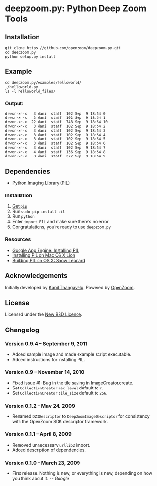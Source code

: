 # deepzoom.py: Python Deep Zoom Tools

## Installation

    git clone https://github.com/openzoom/deepzoom.py.git
    cd deepzoom.py
    python setup.py install
    
## Example

    cd deepzoom.py/examples/helloworld/
    ./helloworld.py
    ls -l helloworld_files/

### Output:

    drwxr-xr-x   3 dani  staff  102 Sep  9 18:54 0
    drwxr-xr-x   3 dani  staff  102 Sep  9 18:54 1
    drwxr-xr-x  22 dani  staff  748 Sep  9 18:54 10
    drwxr-xr-x   3 dani  staff  102 Sep  9 18:54 2
    drwxr-xr-x   3 dani  staff  102 Sep  9 18:54 3
    drwxr-xr-x   3 dani  staff  102 Sep  9 18:54 4
    drwxr-xr-x   3 dani  staff  102 Sep  9 18:54 5
    drwxr-xr-x   3 dani  staff  102 Sep  9 18:54 6
    drwxr-xr-x   3 dani  staff  102 Sep  9 18:54 7
    drwxr-xr-x   4 dani  staff  136 Sep  9 18:54 8
    drwxr-xr-x   8 dani  staff  272 Sep  9 18:54 9

## Dependencies

- [Python Imaging Library (PIL)](http://www.pythonware.com/products/pil)

### Installation

  1. [Get `pip`](http://www.pip-installer.org/en/latest/installing.html)
  2. Run `sudo pip install pil`
  3. Run `python`
  4. Enter `import PIL` and make sure there’s no error
  5. Congratulations, you’re ready to use `deepzoom.py`
  
### Resources

  - [Google App Engine: Installing PIL](http://code.google.com/appengine/docs/python/images/installingPIL.html)
  - [Installing PIL on Mac OS X Lion](http://bencrowder.net/blog/2011/08/installing-pil-on-lion/)
  - [Building PIL on OS X: Snow Leopard](http://bradmontgomery.blogspot.com/2010/02/building-pil-on-os-x-snow-leopard.html)


## Acknowledgements
  
Initially developed by [Kapil Thangavelu](mailto:kapil.foss@gmail.com).
Powered by [OpenZoom](http://openzoom.org).

## License

Licensed under the [New BSD Licence](http://www.opensource.org/licenses/bsd-license.php).
  
## Changelog
  
### Version 0.9.4 – September 9, 2011
  
  - Added sample image and made example script executable.
  - Added instructions for installing PIL.
  
### Version 0.9 – November 14, 2010
  
  - Fixed issue #1: Bug in the tile saving in ImageCreator.create.
  - Set `CollectionCreator` `max_level` default to `7`.
  - Set `CollectionCreator` `tile_size` default to `256`.

### Version 0.1.2 – May 24, 2009

  - Renamed `DZIDescriptor` to `DeepZoomImageDescriptor` for
    consistency with the OpenZoom SDK descriptor framework.
  
###  Version 0.1.1 – April 8, 2009

  - Removed unnecessary `urllib2` import.
  - Added description of dependencies.
  
  
### Version 0.1.0 – March 23, 2009

  - First release. Nothing is new, or everything is new,
    depending on how you think about it. -- *Google*
